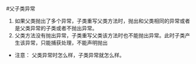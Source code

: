 #父子类异常
1. 如果父类抛出了多个异常，子类重写父类方法时，抛出和父类相同的异常或者是父类异常的子类或者不抛出异常。
2. 父类方法没有抛出异常，子类重写父类该方法时也不能抛出异常。此时子类产生该异常，只能捕获处理，不能声明抛出

* 注意：
父类异常时怎么样，子类异常就怎么样。